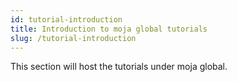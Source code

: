 ```yaml
---
id: tutorial-introduction
title: Introduction to moja global tutorials
slug: /tutorial-introduction
---
```


This section will host the tutorials under moja global.
